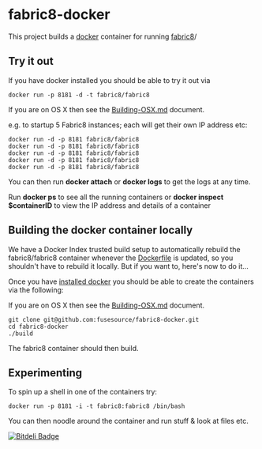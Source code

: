 fabric8-docker
==============

This project builds a [docker](http://docker.io/) container for running [fabric8](http://fabric8.io/)/

Try it out
----------

If you have docker installed you should be able to try it out via

    docker run -p 8181 -d -t fabric8/fabric8

If you are on OS X then see the [Building-OSX.md](https://github.com/jboss-fuse/fuse-dockerfiles/blob/master/Building-OSX.md#using-docker-on-os-x) document.

e.g. to startup 5 Fabric8 instances; each will get their own IP address etc:

    docker run -d -p 8181 fabric8/fabric8
    docker run -d -p 8181 fabric8/fabric8
    docker run -d -p 8181 fabric8/fabric8
    docker run -d -p 8181 fabric8/fabric8
    docker run -d -p 8181 fabric8/fabric8
    
You can then run **docker attach** or **docker logs** to get the logs at any time.

Run  **docker ps** to see all the running containers or **docker inspect $containerID** to view the IP address and details of a container


Building the docker container locally
-------------------------------------

We have a Docker Index trusted build setup to automatically rebuild the fabric8/fabric8 container whenever the [Dockerfile](https://github.com/fabric8io/fabric8-docker/blob/master/Dockerfile) is updated, so you shouldn't have to rebuild it locally. But if you want to, here's now to do it...

Once you have [installed docker](https://www.docker.io/gettingstarted/#h_installation) you should be able to create the containers via the following:

If you are on OS X then see the [Building-OSX.md](https://github.com/jboss-fuse/fuse-dockerfiles/blob/master/Building-OSX.md#using-docker-on-os-x) document.

    git clone git@github.com:fusesource/fabric8-docker.git
    cd fabric8-docker
    ./build

The fabric8 container should then build.

Experimenting
-------------

To spin up a shell in one of the containers try:

    docker run -p 8181 -i -t fabric8:fabric8 /bin/bash

You can then noodle around the container and run stuff & look at files etc.

[![Bitdeli Badge](https://d2weczhvl823v0.cloudfront.net/fabric8io/fabric8-dockerfiles/trend.png)](https://bitdeli.com/free "Bitdeli Badge")

